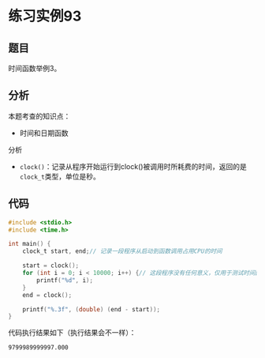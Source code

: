 # 练习实例93

## 题目

时间函数举例3。


## 分析

本题考查的知识点：
- 时间和日期函数

分析
- `clock()`：记录从程序开始运行到clock()被调用时所耗费的时间，返回的是`clock_t`类型，单位是秒。


## 代码

```c
#include <stdio.h>
#include <time.h>

int main() {
    clock_t start, end;// 记录一段程序从启动到函数调用占用CPU的时间

    start = clock();
    for (int i = 0; i < 10000; i++) {// 这段程序没有任何意义，仅用于测试时间函数的使用
        printf("%d", i);
    }
    end = clock();

    printf("%.3f", (double) (end - start));
}
```

代码执行结果如下（执行结果会不一样）：

```text
9799989999997.000
```